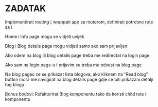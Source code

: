 # ZADATAK
Implementirati routing ( wrappati app sa routerom, definirati potrebne rute sa <Routes> i <Route>

Home i Info page mogu se vidjeti uvijek

Blog i Blog details page mogu vidjeti samo ako sam prijavljen

Ako odem na blog ili blog details page treba me redirectat na login page

Ako sam na login page-u i prijavim se treba me odvest na blog page

Na blog pageu ce se prikazat lista blogova, ako kliknem na “Read blog” button mora me navigirat 
na blog details page gdje ce biti prikazani detalji tog bloga

Bonus bodovi:
Refaktorirat Blog komponentu tako da koristi child rute i <Outlet /> komponentu

